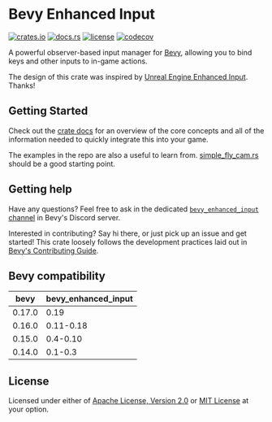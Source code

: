 # Bevy Enhanced Input

[![crates.io](https://img.shields.io/crates/v/bevy_enhanced_input)](https://crates.io/crates/bevy_enhanced_input)
[![docs.rs](https://docs.rs/bevy_enhanced_input/badge.svg)](https://docs.rs/bevy_enhanced_input)
[![license](https://img.shields.io/crates/l/bevy_enhanced_input)](#license)
[![codecov](https://codecov.io/gh/simgine/bevy_enhanced_input/graph/badge.svg?token=wirFEuKmMz)](https://codecov.io/gh/simgine/bevy_enhanced_input)

A powerful observer-based input manager for [Bevy](https://bevyengine.org), allowing you to bind keys and other inputs to in-game actions.

The design of this crate was inspired by [Unreal Engine Enhanced Input](https://dev.epicgames.com/documentation/en-us/unreal-engine/enhanced-input-in-unreal-engine). Thanks!

## Getting Started

Check out the [crate docs](https://docs.rs/bevy_enhanced_input) for an overview of the core concepts
and all of the information needed to quickly integrate this into your game.

The examples in the repo are also a useful to learn from.
[simple_fly_cam.rs](examples/simple_fly_cam.rs) should be a good starting point.

## Getting help

Have any questions? Feel free to ask in the dedicated [`bevy_enhanced_input` channel](https://discord.com/channels/691052431525675048/1297361733886677036) in Bevy's Discord server.

Interested in contributing? Say hi there, or just pick up an issue and get started!
This crate loosely follows the development practices laid out in [Bevy's Contributing Guide](https://bevy.org/learn/contribute/introduction/).

## Bevy compatibility

| bevy   | bevy_enhanced_input |
| ------ | ------------------- |
| 0.17.0 | 0.19                |
| 0.16.0 | 0.11-0.18           |
| 0.15.0 | 0.4-0.10            |
| 0.14.0 | 0.1-0.3             |

## License

Licensed under either of [Apache License, Version 2.0](LICENSE-APACHE) or [MIT License](LICENSE-MIT) at your option.
